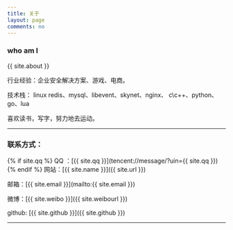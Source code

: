 ```yaml
---
title: 关于
layout: page
comments: no
---
```


### who am I 

{{ site.about }}

行业经验：企业安全解决方案、游戏、电商。

技术栈： linux redis、mysql、libevent、skynet、nginx、 c\c++、python、go、lua

喜欢读书，写字，努力地去运动。

----

### 联系方式： 

{% if site.qq %}
QQ ：[{{ site.qq }}](tencent://message/?uin={{ site.qq }})
{% endif %}
网站：[{{ site.name }}]({{ site.url }})

邮箱：[{{ site.email }}](mailto:{{ site.email }})

微博：[{{ site.weibo }}]({{ site.weibourl }})

github: [{{ site.github }}]({{ site.github }})


----
